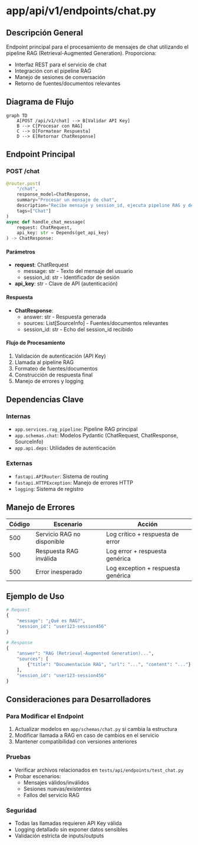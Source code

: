 # app/api/v1/endpoints/chat.py

## Descripción General
Endpoint principal para el procesamiento de mensajes de chat utilizando el pipeline RAG (Retrieval-Augmented Generation). Proporciona:

- Interfaz REST para el servicio de chat
- Integración con el pipeline RAG
- Manejo de sesiones de conversación
- Retorno de fuentes/documentos relevantes

## Diagrama de Flujo
```mermaid
graph TD
    A[POST /api/v1/chat] --> B[Validar API Key]
    B --> C[Procesar con RAG]
    C --> D[Formatear Respuesta]
    D --> E[Retornar ChatResponse]
```

## Endpoint Principal

### POST /chat
```python
@router.post(
    "/chat",
    response_model=ChatResponse,
    summary="Procesar un mensaje de chat",
    description="Recibe mensaje y session_id, ejecuta pipeline RAG y devuelve respuesta + fuentes.",
    tags=["Chat"]
)
async def handle_chat_message(
    request: ChatRequest,
    api_key: str = Depends(get_api_key)
) -> ChatResponse:
```

#### Parámetros
- **request**: ChatRequest
  - message: str - Texto del mensaje del usuario
  - session_id: str - Identificador de sesión
- **api_key**: str - Clave de API (autenticación)

#### Respuesta
- **ChatResponse**:
  - answer: str - Respuesta generada
  - sources: List[SourceInfo] - Fuentes/documentos relevantes
  - session_id: str - Echo del session_id recibido

#### Flujo de Procesamiento
1. Validación de autenticación (API Key)
2. Llamada al pipeline RAG
3. Formateo de fuentes/documentos
4. Construcción de respuesta final
5. Manejo de errores y logging

## Dependencias Clave

### Internas
- `app.services.rag_pipeline`: Pipeline RAG principal
- `app.schemas.chat`: Modelos Pydantic (ChatRequest, ChatResponse, SourceInfo)
- `app.api.deps`: Utilidades de autenticación

### Externas
- `fastapi.APIRouter`: Sistema de routing
- `fastapi.HTTPException`: Manejo de errores HTTP
- `logging`: Sistema de registro

## Manejo de Errores
| Código | Escenario | Acción |
|--------|-----------|--------|
| 500 | Servicio RAG no disponible | Log crítico + respuesta de error |
| 500 | Respuesta RAG inválida | Log error + respuesta genérica |
| 500 | Error inesperado | Log exception + respuesta genérica |

## Ejemplo de Uso
```python
# Request
{
    "message": "¿Qué es RAG?",
    "session_id": "user123-session456"
}

# Response
{
    "answer": "RAG (Retrieval-Augmented Generation)...",
    "sources": [
        {"title": "Documentación RAG", "url": "...", "content": "..."}
    ],
    "session_id": "user123-session456"
}
```

## Consideraciones para Desarrolladores

### Para Modificar el Endpoint
1. Actualizar modelos en `app/schemas/chat.py` si cambia la estructura
2. Modificar llamada a RAG en caso de cambios en el servicio
3. Mantener compatibilidad con versiones anteriores

### Pruebas
- Verificar archivos relacionados en `tests/api/endpoints/test_chat.py`
- Probar escenarios:
  - Mensajes válidos/inválidos
  - Sesiones nuevas/existentes
  - Fallos del servicio RAG

### Seguridad
- Todas las llamadas requieren API Key válida
- Logging detallado sin exponer datos sensibles
- Validación estricta de inputs/outputs